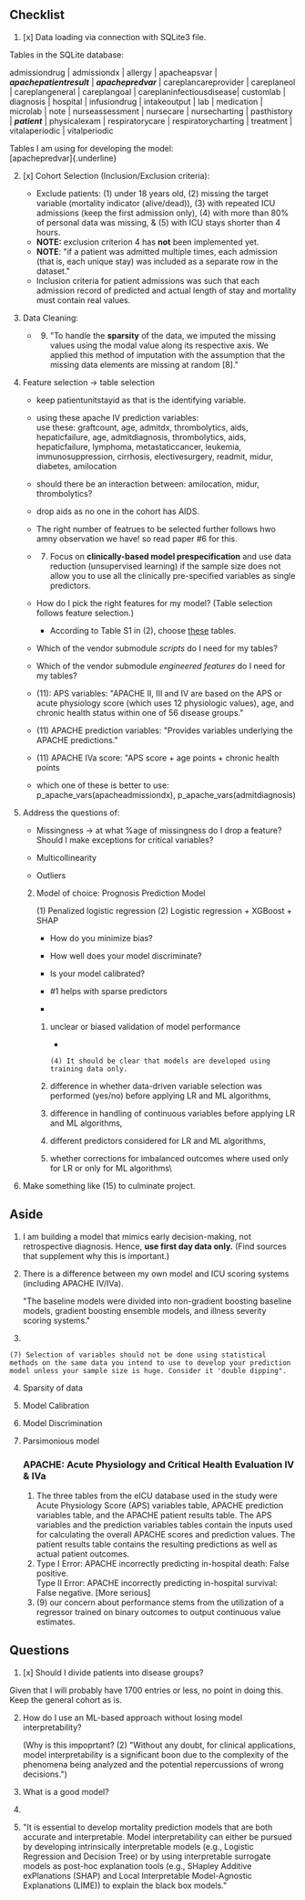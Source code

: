 ## Checklist

1.  [x] Data loading via connection with SQLite3 file.

Tables in the SQLite database:

admissiondrug \| admissiondx \| allergy \| apacheapsvar \| ***apachepatientresult*** \| ***apachepredvar*** \| careplancareprovider \| careplaneol \| careplangeneral \| careplangoal \| careplaninfectiousdisease\| customlab \| diagnosis \| hospital \| infusiondrug \| intakeoutput \| lab \| medication \| microlab \| note \| nurseassessment \| nursecare \| nursecharting \| pasthistory \| ***patient*** \| physicalexam \| respiratorycare \| respiratorycharting \| treatment \| vitalaperiodic \| vitalperiodic

Tables I am using for developing the model:\
[apachepredvar]{.underline}

2.  [x] Cohort Selection (Inclusion/Exclusion criteria):

    -   Exclude patients: (1) under 18 years old, (2) missing the target variable (mortality indicator (alive/dead)), (3) with repeated ICU admissions (keep the first admission only), (4) with more than 80% of personal data was missing, & (5) with ICU stays shorter than 4 hours.
    -   **NOTE:** exclusion criterion 4 has **not** been implemented yet.
    -   **NOTE**: "if a patient was admitted multiple times, each admission (that is, each unique stay) was included as a separate row in the dataset."
    -   Inclusion criteria for patient admissions was such that each admission record of predicted and actual length of stay and mortality must contain real values.

3.  Data Cleaning:

    -   <div>

        9.  "To handle the **sparsity** of the data, we imputed the missing values using the modal value along its respective axis. We applied this method of imputation with the assumption that the missing data elements are missing at random [8]."

        </div>

4.  Feature selection -\> table selection

    -   keep patientunitstayid as that is the identifying variable.

    -   using these apache IV prediction variables:\
        use these: graftcount, age, admitdx, thrombolytics, aids, hepaticfailure, age, admitdiagnosis, thrombolytics, aids, hepaticfailure, lymphoma, metastaticcancer, leukemia, immunosuppression, cirrhosis, electivesurgery, readmit, midur, diabetes, amilocation

    -   should there be an interaction between: amilocation, midur, thrombolytics?

    -   drop aids as no one in the cohort has AIDS.

    -   The right number of featrues to be selected further follows hwo amny observation we have! so read paper #6 for this.

    -   <div>

        7.  Focus on **clinically-based model prespecification** and use data reduction (unsupervised learning) if the sample size does not allow you to use all the clinically pre-specified variables as single predictors.

        </div>

    -   How do I pick the right features for my model? (Table selection follows feature selection.)
        -   According to Table S1 in (2), choose [these](https://journals.plos.org/plosone/article?id=10.1371/journal.pone.0262895#pone.0262895.s001) tables.

    -   Which of the vendor submodule *scripts* do I need for my tables?

    -   Which of the vendor submodule *engineered features* do I need for my tables?

    -   (11): APS variables: "APACHE II, III and IV are based on the APS or acute physiology score (which uses 12 physiologic values), age, and chronic health status within one of 56 disease groups."

    -   
        (11) APACHE prediction variables: "Provides variables underlying the APACHE predictions."

    -   
        (11) APACHE IVa score: "APS score + age points + chronic health points

    -   which one of these is better to use: p_apache_vars(apacheadmissiondx), p_apache_vars(admitdiagnosis)

5.  Address the questions of:

    -   Missingness -\> at what %age of missingness do I drop a feature? Should I make exceptions for critical variables?

    -   Multicollinearity

    -   Outliers

    2.  Model of choice: Prognosis Prediction Model

        (1) Penalized logistic regression (2) Logistic regression + XGBoost + SHAP

        -   How do you minimize bias?

        -   How well does your model discriminate?

        -   Is your model calibrated?

        -   #1 helps with sparse predictors

        -   

        1.  unclear or biased validation of model performance

            -   

                (4) It should be clear that models are developed using training data only.

        2.  difference in whether data-driven variable selection was performed (yes/no) before applying LR and ML algorithms,

        3.  difference in handling of continuous variables before applying LR and ML algorithms,

        4.  different predictors considered for LR and ML algorithms,

        5.  whether corrections for imbalanced outcomes where used only for LR or only for ML algorithms\

6.  Make something like (15) to culminate project.

## Aside

1.  I am building a model that mimics early decision-making, not retrospective diagnosis. Hence, **use first day data only.** (Find sources that supplement why this is important.)

2.  There is a difference between my own model and ICU scoring systems (including APACHE IV/IVa).

    "The baseline models were divided into non-gradient boosting baseline models, gradient boosting ensemble models, and illness severity scoring systems."

3.  

    (7) Selection of variables should not be done using statistical methods on the same data you intend to use to develop your prediction model unless your sample size is huge. Consider it 'double dipping".

4.  Sparsity of data

5.  Model Calibration

6.  Model Discrimination

7.  Parsimonious model

    ### APACHE: Acute Physiology and Critical Health Evaluation IV & IVa

    1.  The three tables from the eICU database used in the study were Acute Physiology Score (APS) variables table, APACHE prediction variables table, and the APACHE patient results table. The APS variables and the prediction variables tables contain the inputs used for calculating the overall APACHE scores and prediction values. The patient results table contains the resulting predictions as well as actual patient outcomes.
    2.  Type I Error: APACHE incorrectly predicting in-hospital death: False positive.\
        Type II Error: APACHE incorrectly predicting in-hospital survival: False negative. [More serious]
    3.  
        (9) our concern about performance stems from the utilization of a regressor trained on binary outcomes to output continuous value estimates.

## Questions

1.  [x] Should I divide patients into disease groups?

Given that I will probably have 1700 entries or less, no point in doing this. Keep the general cohort as is.

2.  How do I use an ML-based approach without losing model interpretability?

    (Why is this impoprtant? (2) "Without any doubt, for clinical applications, model interpretability is a significant boon due to the complexity of the phenomena being analyzed and the potential repercussions of wrong decisions.")

3.  What is a good model?

4.  

5.  "It is essential to develop mortality prediction models that are both accurate and interpretable. Model interpretability can either be pursued by developing intrinsically interpretable models (e.g., Logistic Regression and Decision Tree) or by using interpretable surrogate models as post-hoc explanation tools (e.g., SHapley Additive exPlanations (SHAP) and Local Interpretable Model-Agnostic Explanations (LIME)) to explain the black box models."
